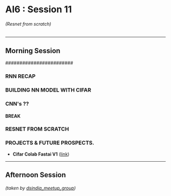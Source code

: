 # AI6 : Session 11
###### (Resnet from scratch)
----
## Morning Session
########################

### RNN RECAP


### BUILDING NN MODEL WITH CIFAR

### CNN's ??

#### BREAK

### RESNET FROM SCRATCH

### PROJECTS & FUTURE PROSPECTS.

- **Cifar Colab Fastai V1** ([link](https://colab.research.google.com/github/Sharwon/fastai-intro-kit/blob/master/CIFAR_FastaiV1_Colab.ipynb))
----
## Afternoon Session
###### (taken by [dsindia_meetup_group]())


